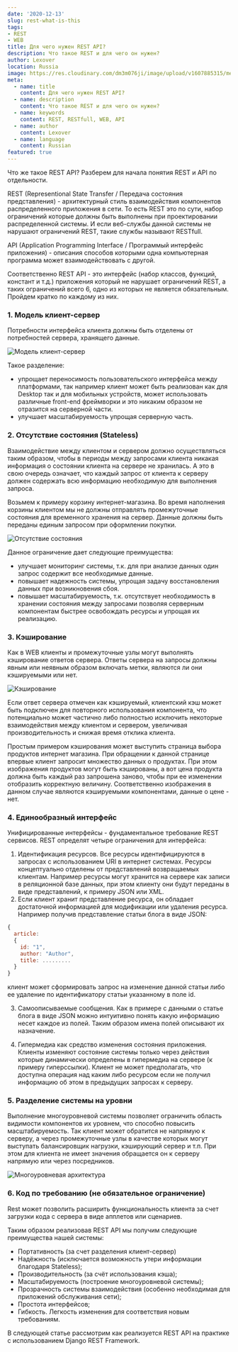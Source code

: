 ```yaml
---
date: '2020-12-13'
slug: rest-what-is-this 
tags:
- REST 
- WEB 
title: Для чего нужен REST API? 
description: Что такое REST и для чего он нужен?
author: Lexover 
location: Russia 
image: https://res.cloudinary.com/dm3m076ji/image/upload/v1607885315/media/lexover_blog/rest_xaksrb.png
meta:
  - name: title
    content: Для чего нужен REST API?
  - name: description
    content: Что такое REST и для чего он нужен?
  - name: keywords
    content: REST, RESTfull, WEB, API
  - name: author
    content: Lexover 
  - name: language
    content: Russian 
featured: true
---
```


Что же такое REST API? Разберем для начала понятия REST и API по отдельности.

REST (Representional State Transfer / Передача состояния представления) - архитектурный стиль взаимодействия компонентов распределенного приложения в сети. То есть REST это по сути, набор ограничений которые должны быть выполнены при проектировании распределенной системы. И если веб-службы данной системы не нарушают ограничений REST, такие службы называют RESTfull.

API (Application Programming Interface / Программый интерфейс приложения) - описания способов которыми одна компьютерная программа может взаимодействовать с другой.

Соответственно REST API - это интерфейс (набор классов, функций, констант и т.д.) приложения который не нарушает ограничений REST, а таких ограничений всего 6, одно из которых не является обязательным. Пройдем кратко по каждому из них.

### 1. Модель клиент-сервер

Потребности интерфейса клиента должны быть отделены от потребностей сервера, хранящего данные.

![Модель клиент-сервер](https://res.cloudinary.com/dm3m076ji/image/upload/v1608215181/media/lexover_blog/rest_1_jnhtbk.png)

Такое разделение:
- упрощает переносимость пользовательского интерфейса между платформами, так например клиент может быть реализован как для Desktop так и для мобильных устройств, может использовать различные front-end фреймворки и это никаким образом не отразится на серверной части.
- улучшает масштабируемость упрощая серверную часть.

### 2. Отсутствие состояния (Stateless)

Взаимодействие между клиентом и сервером должно осуществляться таким образом, чтобы в периоды между запросами клиента никакая информация о состоянии клиента на сервере не хранилась. А это в свою очередь означает, что каждый запрос от клиента к серверу должен содержать всю информацию необходимую для выполнения запроса. 

Возьмем к примеру корзину интернет-магазина. Во время наполнения корзины клиентом мы не должны отправлять промежуточные состояния для временного хранения на сервер. Данные должны быть переданы единым запросом при оформлении покупки.

![Отсутствие состояния](https://res.cloudinary.com/dm3m076ji/image/upload/v1608215181/media/lexover_blog/rest_2_mcykxo.png)

Данное ограничение дает следующие преимущества:
- улучшает мониторинг системы, т.к. для при анализе данных один запрос содержит все необходимые данные.
- повышает надежность системы, упрощая задачу восстановления данных при возникновения сбоя.
- повышает масштабируемость, т.к. отсутствует необходимость в хранении состояния между запросами позволяя серверным компонентам быстрее освобождать ресурсы и упрощая их реализацию.

### 3. Кэширование

Как в WEB клиенты и промежуточные узлы могут выполнять кэширование ответов сервера. Ответы сервера на запросы должны явным или неявным образом включать метки, являются ли они кэшируемыми или нет.

![Кэширование](https://res.cloudinary.com/dm3m076ji/image/upload/v1608215181/media/lexover_blog/rest_3_x7yczg.png)

Если ответ сервера отмечен как кэшируемый, клиентский кэш может быть подключен для повторного использования компонента, что потенциально может частично либо полностью исключить некоторые взаимодействия между клиентом и сервером, увеличивая производительность и снижая время отклика клиента.

Простым примером кэширования может выступить страница выбора продуктов интернет магазина. При обращении к данной странице впервые клиент запросит множество данных о продуктах. При этом изображения продуктов могут быть кэшированы, а вот цена продукта должна быть каждый раз запрошена заново, чтобы при ее изменении отобразить корректную величину. Соответственно изображения в данном случае являются кэшируемыми компонентами, данные о цене - нет.

### 4. Единообразный интерфейс

Унифицированные интерфейсы - фундаментальное требование REST сервисов. REST определят четыре ограничения для интерфейса:

1. Идентификация ресурсов.
Все ресурсы идентифицируются в запросах с использованием URI в интернет системах. Ресурсы концептуально отделены от представлений возвращаемых клиентам. Например ресурсы могут хранится на сервере как записи в реляционной базе данных, при этом клиенту они будут переданы в виде представлений, к примеру JSON или XML.
2. Если клиент хранит представление ресурса, он обладает достаточной информацией для модификации или удаления ресурса. Например получив представление статьи блога в виде JSON: 
```js
{
  article: 
  {
    id: "1",
    author: "Author",
    title: .........
  }
}
```
клиент может сформировать запрос на изменение данной статьи либо ее удаление по идентификатору статьи указанному в поле id.

3. Cамоописываемые сообщения.
Как в примере с данными о статье блога в виде JSON можно интуитивно понять какую информацию несет каждое из полей. Таким образом имена полей описывают их назначение.

4. Гипермедиа как средство изменения состояния приложения.
Клиенты изменяют состояние системы только через действия которые динамически определены в гипермедиа на сервере (к примеру гиперссылки). Клиент не может предполагать, что доступна операция над каким либо ресурсом если не получил информацию об этом в предыдущих запросах к серверу.

### 5. Разделение системы на уровни
Выполнение многоуровневой системы позволяет ограничить область видимости компонентов их уровнем, что способно повысить масштабируемость. Так клиент может обратится не напрямую к серверу, а через промежуточные узлы в качестве которых могут выступать балансировщик нагрузки, кэширующий сервер и т.п. При этом для клиента не имеет значения обращается он к серверу напрямую или через посредников. 

![Многоуровневая архитектура](https://res.cloudinary.com/dm3m076ji/image/upload/v1608215181/media/lexover_blog/rest_4_f1e9wy.png)

### 6. Код по требованию (не обязательное ограничение)
Rest может позволить расширить функциональность клиента за счет загрузки кода с сервера в виде апплетов или сценариев.

Таким образом реализовав REST API мы получим следующие преимущества нашей системы:
- Портативность (за счет разделения клиент-сервер)
- Надёжность (исключается возможность утери информации благодаря Stateless);
- Производительность (за счёт использования кэша);
- Масштабируемость (построение многоуровневой системы);
- Прозрачность системы взаимодействия (особенно необходимая для приложений обслуживания сети);
- Простота интерфейсов;
- Гибкость. Легкость изменения для соответствия новым требованиям.

В следующей статье рассмотрим как реализуется REST API на практике с использованием Django REST Framework.

